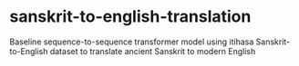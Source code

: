 # sanskrit-to-english-translation
Baseline sequence-to-sequence transformer model using itihasa Sanskrit-to-English dataset to translate ancient Sanskrit to modern English
